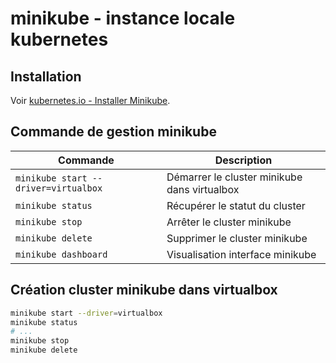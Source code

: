 # minikube - instance locale kubernetes

## Installation

Voir [kubernetes.io - Installer Minikube](https://kubernetes.io/fr/docs/tasks/tools/install-minikube/).

## Commande de gestion minikube

| Commande                             | Description                                  |
|--------------------------------------|----------------------------------------------|
| `minikube start --driver=virtualbox` | Démarrer le cluster minikube dans virtualbox |
| `minikube status`                    | Récupérer le statut du cluster               |
| `minikube stop`                      | Arrêter le cluster minikube                  |
| `minikube delete`                    | Supprimer le cluster minikube                |
| `minikube dashboard`                 | Visualisation interface minikube             |


## Création cluster minikube dans virtualbox

```bash
minikube start --driver=virtualbox
minikube status
# ...
minikube stop
minikube delete
```
